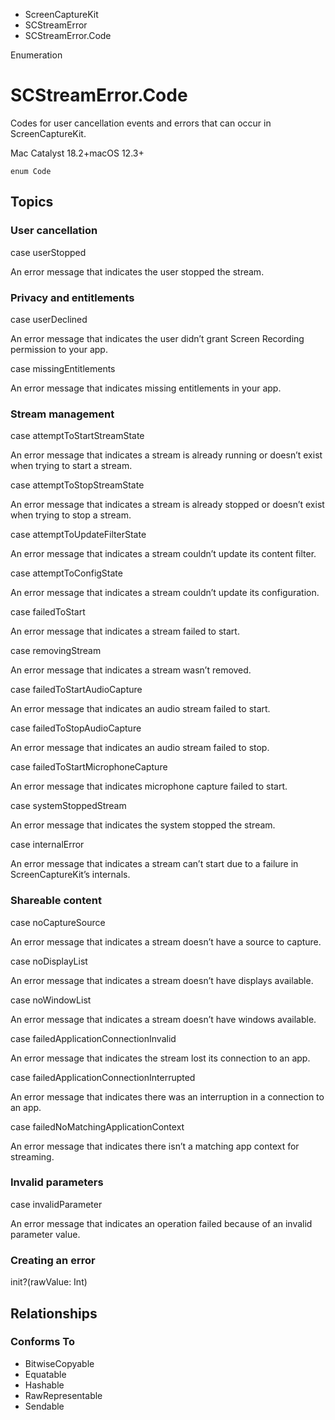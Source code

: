 

- ScreenCaptureKit
- SCStreamError
-  SCStreamError.Code 

Enumeration

# SCStreamError.Code

Codes for user cancellation events and errors that can occur in ScreenCaptureKit.

Mac Catalyst 18.2+macOS 12.3+

``` source
enum Code
```

## Topics

### User cancellation

case userStopped

An error message that indicates the user stopped the stream.

### Privacy and entitlements

case userDeclined

An error message that indicates the user didn’t grant Screen Recording permission to your app.

case missingEntitlements

An error message that indicates missing entitlements in your app.

### Stream management

case attemptToStartStreamState

An error message that indicates a stream is already running or doesn’t exist when trying to start a stream.

case attemptToStopStreamState

An error message that indicates a stream is already stopped or doesn’t exist when trying to stop a stream.

case attemptToUpdateFilterState

An error message that indicates a stream couldn’t update its content filter.

case attemptToConfigState

An error message that indicates a stream couldn’t update its configuration.

case failedToStart

An error message that indicates a stream failed to start.

case removingStream

An error message that indicates a stream wasn’t removed.

case failedToStartAudioCapture

An error message that indicates an audio stream failed to start.

case failedToStopAudioCapture

An error message that indicates an audio stream failed to stop.

case failedToStartMicrophoneCapture

An error message that indicates microphone capture failed to start.

case systemStoppedStream

An error message that indicates the system stopped the stream.

case internalError

An error message that indicates a stream can’t start due to a failure in ScreenCaptureKit’s internals.

### Shareable content

case noCaptureSource

An error message that indicates a stream doesn’t have a source to capture.

case noDisplayList

An error message that indicates a stream doesn’t have displays available.

case noWindowList

An error message that indicates a stream doesn’t have windows available.

case failedApplicationConnectionInvalid

An error message that indicates the stream lost its connection to an app.

case failedApplicationConnectionInterrupted

An error message that indicates there was an interruption in a connection to an app.

case failedNoMatchingApplicationContext

An error message that indicates there isn’t a matching app context for streaming.

### Invalid parameters

case invalidParameter

An error message that indicates an operation failed because of an invalid parameter value.

### Creating an error

init?(rawValue: Int)

## Relationships

### Conforms To

- BitwiseCopyable
- Equatable
- Hashable
- RawRepresentable
- Sendable

